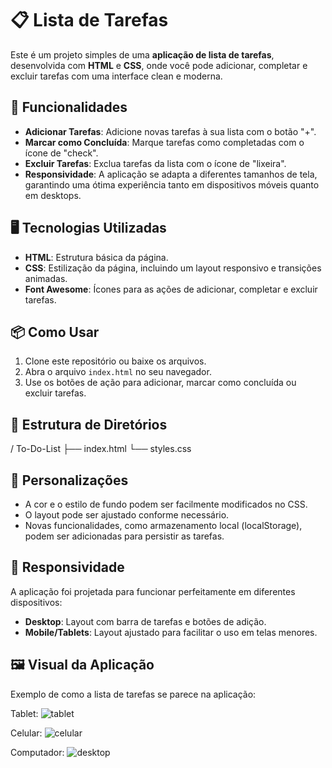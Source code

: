 # 📋 Lista de Tarefas

Este é um projeto simples de uma **aplicação de lista de tarefas**, desenvolvida com **HTML** e **CSS**, onde você pode adicionar, completar e excluir tarefas com uma interface clean e moderna.

## 🚀 Funcionalidades

- **Adicionar Tarefas**: Adicione novas tarefas à sua lista com o botão "+".
- **Marcar como Concluída**: Marque tarefas como completadas com o ícone de "check".
- **Excluir Tarefas**: Exclua tarefas da lista com o ícone de "lixeira".
- **Responsividade**: A aplicação se adapta a diferentes tamanhos de tela, garantindo uma ótima experiência tanto em dispositivos móveis quanto em desktops.

## 🖥️ Tecnologias Utilizadas

- **HTML**: Estrutura básica da página.
- **CSS**: Estilização da página, incluindo um layout responsivo e transições animadas.
- **Font Awesome**: Ícones para as ações de adicionar, completar e excluir tarefas.

## 📦 Como Usar

1. Clone este repositório ou baixe os arquivos.
2. Abra o arquivo `index.html` no seu navegador.
3. Use os botões de ação para adicionar, marcar como concluída ou excluir tarefas.

## 📁 Estrutura de Diretórios

/ To-Do-List
├── index.html 
└── styles.css

## 🎨 Personalizações

- A cor e o estilo de fundo podem ser facilmente modificados no CSS.
- O layout pode ser ajustado conforme necessário.
- Novas funcionalidades, como armazenamento local (localStorage), podem ser adicionadas para persistir as tarefas.

## 📱 Responsividade

A aplicação foi projetada para funcionar perfeitamente em diferentes dispositivos:

- **Desktop**: Layout com barra de tarefas e botões de adição.
- **Mobile/Tablets**: Layout ajustado para facilitar o uso em telas menores.

## 🖼️ Visual da Aplicação

Exemplo de como a lista de tarefas se parece na aplicação:

Tablet: 
![tablet](https://github.com/user-attachments/assets/4890f29e-ece5-4989-a381-98e9fc280e45)

Celular: 
![celular](https://github.com/user-attachments/assets/d971deef-a48a-46a1-a0b0-91f37eec6a6a)

Computador:
![desktop](https://github.com/user-attachments/assets/3eb1e6c5-20aa-4513-8c8b-c900e3cd3585)






